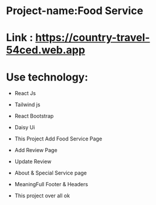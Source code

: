 # Project-name:Food Service
# Link : https://country-travel-54ced.web.app
# Use technology:
* React Js
* Tailwind js
* React Bootstrap
* Daisy  Ui

* This Project Add Food Service Page
* Add Review Page
* Update Review
* About & Special Service page
* MeaningFull Footer & Headers
* This project over all ok